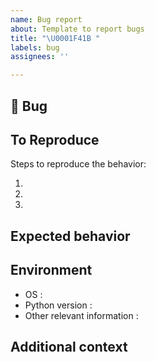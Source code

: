 ```yaml
---
name: Bug report
about: Template to report bugs
title: "\U0001F41B "
labels: bug
assignees: ''

---
```


## 🐛 Bug

<!-- A clear and concise description of what the bug is. -->

## To Reproduce

Steps to reproduce the behavior:

1.
2.
3.

<!-- If you have a code sample, error messages, stack traces, please provide it here as well -->

## Expected behavior

<!-- A clear and concise description of what you expected to happen. -->

## Environment

 - OS :
 - Python version :
 - Other relevant information :

## Additional context

<!-- Add any other context about the problem here. -->
